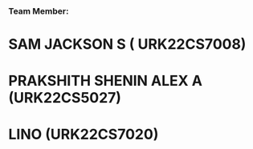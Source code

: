 ### Team Member:
# SAM JACKSON S ( URK22CS7008)
# PRAKSHITH SHENIN ALEX A (URK22CS5027)
# LINO (URK22CS7020)